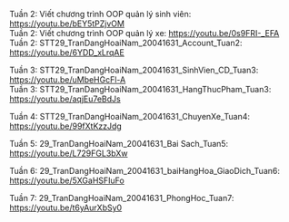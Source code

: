 Tuần 2: Viết chương trình OOP quản lý sinh viên: https://youtu.be/bEY5tPZjvOM  
Tuần 2: Viết chương trình OOP quản lý xe: https://youtu.be/0s9FRI-_EFA  
Tuần 2: STT29_TranDangHoaiNam_20041631_Account_Tuan2: https://youtu.be/6YDD_xLrqAE  

Tuần 3: STT29_TranDangHoaiNam_20041631_SinhVien_CD_Tuan3: https://youtu.be/uMbeHGcFl-A  
Tuần 3: STT29_TranDangHoaiNam_20041631_HangThucPham_Tuan3: https://youtu.be/aqjEu7eBdJs  

Tuần 4: STT29_TranDangHoaiNam_20041631_ChuyenXe_Tuan4: https://youtu.be/99fXtKzzJdg  

Tuần 5: 29_TranDangHoaiNam_20041631_Bai Sach_Tuan5: https://youtu.be/L729FGL3bXw  

Tuần 6: 29_TranDangHoaiNam_20041631_baiHangHoa_GiaoDich_Tuan6: https://youtu.be/5XGaHSFIuFo  

Tuần 7: 29_TranDangHoaiNam_20041631_PhongHoc_Tuan7: https://youtu.be/t6yAurXbSy0  
